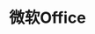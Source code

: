 ---
title: "微软Office"
description: 关于微软的MS Office使用相关
image:

# Badge style
style:
    background: "#ddaa44"
    color: "#ffffff"
---